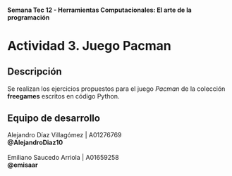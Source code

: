 #### Semana Tec 12 - Herramientas Computacionales: El arte de la programación
# Actividad 3. Juego Pacman

## Descripción
Se realizan los ejercicios propuestos para el juego *Pacman* de la colección **freegames** escritos en código Python.

## Equipo de desarrollo
Alejandro Díaz Villagómez | A01276769 \
**@AlejandroDiaz10** \
\
Emiliano Saucedo Arriola | A01659258 \
**@emisaar**
